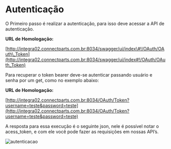 # Autenticação

O Primeiro passo é realizar a autenticação, para isso deve acessar a API de autenticação.

**URL de Homologação:**

[http://integra02.connectparts.com.br:8034/swagger/ui/index\#!/OAuth/OAuth\_Token](http://integra02.connectparts.com.br:8034/swagger/ui/index#!/OAuth/OAuth_Token)

Para recuperar o token bearer deve-se autenticar passando usuário e senha por um get, como no exemplo abaixo:

**URL de Homologação:**

[http://integra02.connectparts.com.br:8034/OAuth/Token?username=teste&password=teste](http://integra02.connectparts.com.br:8034/OAuth/Token?username=teste&password=teste)

A resposta para essa execução é o seguinte json, nele é possível notar o acess\_token, e com ele você pode fazer as requisições em nossas API’s.

![autenticacao](http://developers.connectparts.com.br/imagens/drop2dev/img01.png)

